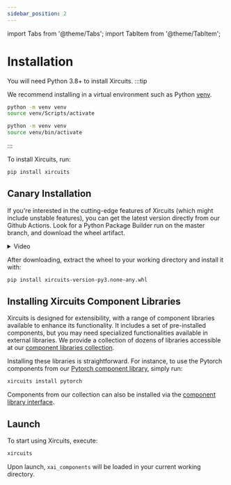 ```yaml
---
sidebar_position: 2
---
```


import Tabs from '@theme/Tabs';
import TabItem from '@theme/TabItem';

# Installation
You will need Python 3.8+ to install Xircuits. 
:::tip

We recommend installing in a virtual environment such as Python [venv](https://docs.python.org/3/library/venv.html).

<Tabs>
<TabItem value="win" label="Windows">

```bash
python -m venv venv
source venv/Scripts/activate
```

</TabItem>
<TabItem value="MacOS / Linux" label="MacOS / Linux">

```bash
python -m venv venv
source venv/bin/activate
```

</TabItem>
</Tabs>

:::

To install Xircuits, run:

```bash
pip install xircuits
```

## Canary Installation

If you're interested in the cutting-edge features of Xircuits (which might include unstable features), you can get the latest version directly from our Github Actions. Look for a Python Package Builder run on the master branch, and download the wheel artifact.

<details>
  <summary>Video</summary>
  <p align="center">

  ![](/img/docs/download-wheel.gif)

  </p>
</details>

After downloading, extract the wheel to your working directory and install it with:

```bash
pip install xircuits-version-py3.none-any.whl
```

## Installing Xircuits Component Libraries

Xircuits is designed for extensibility, with a range of component libraries available to enhance its functionality. It includes a set of pre-installed components, but you may need specialized functionalities available in external libraries. We provide a collection of dozens of libraries accessible at our [component libraries collection](https://github.com/XpressAI/xircuits/blob/master/xai_components#external-library). 

Installing these libraries is straightforward. For instance, to use the Pytorch components from our [Pytorch component library](https://github.com/XpressAI/xai-pytorch), simply run:

```bash
xircuits install pytorch
```

Components from our collection can also be installed via the [component library interface](/docs/component-library/installation#installation-using-the-xircuits-library-interface).

## Launch

To start using Xircuits, execute:

```bash
xircuits
```

Upon launch, `xai_components` will be loaded in your current working directory.